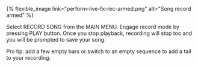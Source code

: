 ---
---

{% flexible_image link="perform-live-fx-rec-armed.png" alt="Song record armed" %}

Select RECORD SONG from the MAIN MENU. Engage record mode by pressing PLAY button. Once you stop playback, recording will stop too and you will be prompted to save your song. 

Pro tip: add a few empty bars or switch to an empty sequence to add a tail to your recording.